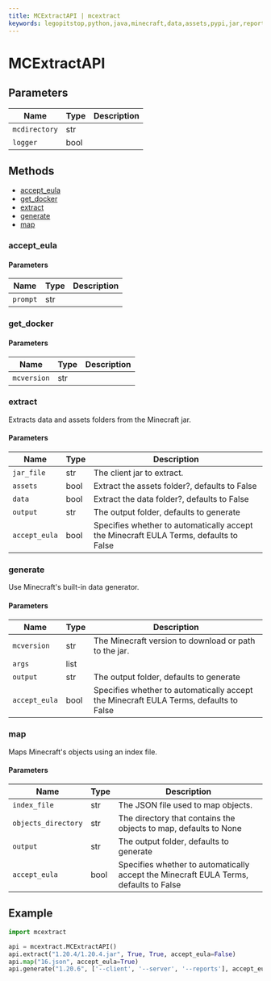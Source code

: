 ```yaml
---
title: MCExtractAPI | mcextract
keywords: legopitstop,python,java,minecraft,data,assets,pypi,jar,reports,pythonpackage,customtkinter,serverjars,userfolder
---
```


# MCExtractAPI

## Parameters

| Name          | Type | Description |
| ------------- | ---- | ----------- |
| `mcdirectory` | str  |             |
| `logger`      | bool |             |

## Methods

- [accept_eula](#accept_eula)
- [get_docker](#get_docker)
- [extract](#extract)
- [generate](#generate)
- [map](#map)

### accept_eula

#### Parameters

| Name     | Type | Description |
| -------- | ---- | ----------- |
| `prompt` | str  |             |

### get_docker

#### Parameters

| Name        | Type | Description |
| ----------- | ---- | ----------- |
| `mcversion` | str  |             |

### extract

Extracts data and assets folders from the Minecraft jar.

#### Parameters

| Name          | Type | Description                                                                           |
| ------------- | ---- | ------------------------------------------------------------------------------------- |
| `jar_file`    | str  | The client jar to extract.                                                            |
| `assets`      | bool | Extract the assets folder?, defaults to False                                         |
| `data`        | bool | Extract the data folder?, defaults to False                                           |
| `output`      | str  | The output folder, defaults to generate                                               |
| `accept_eula` | bool | Specifies whether to automatically accept the Minecraft EULA Terms, defaults to False |

### generate

Use Minecraft's built-in data generator.

#### Parameters

| Name          | Type | Description                                                                           |
| ------------- | ---- | ------------------------------------------------------------------------------------- |
| `mcversion`   | str  | The Minecraft version to download or path to the jar.                                 |
| `args`        | list |                                                                                       |
| `output`      | str  | The output folder, defaults to generate                                               |
| `accept_eula` | bool | Specifies whether to automatically accept the Minecraft EULA Terms, defaults to False |

### map

Maps Minecraft's objects using an index file.

#### Parameters

| Name                | Type | Description                                                                           |
| ------------------- | ---- | ------------------------------------------------------------------------------------- |
| `index_file`        | str  | The JSON file used to map objects.                                                    |
| `objects_directory` | str  | The directory that contains the objects to map, defaults to None                      |
| `output`            | str  | The output folder, defaults to generate                                               |
| `accept_eula`       | bool | Specifies whether to automatically accept the Minecraft EULA Terms, defaults to False |

## Example

```py
import mcextract

api = mcextract.MCExtractAPI()
api.extract("1.20.4/1.20.4.jar", True, True, accept_eula=False)
api.map("16.json", accept_eula=True)
api.generate("1.20.6", ['--client', '--server', '--reports'], accept_eula=True)
```
